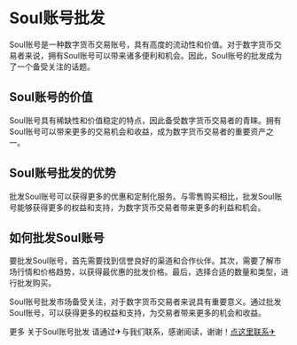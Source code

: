 # Soul账号批发

Soul账号是一种数字货币交易账号，具有高度的流动性和价值。对于数字货币交易者来说，拥有Soul账号可以带来诸多便利和机会。因此，Soul账号的批发成为了一个备受关注的话题。

## Soul账号的价值

Soul账号具有稀缺性和价值稳定的特点，因此备受数字货币交易者的青睐。拥有Soul账号可以带来更多的交易机会和收益，成为数字货币交易者的重要资产之一。

## Soul账号批发的优势

批发Soul账号可以获得更多的优惠和定制化服务。与零售购买相比，批发Soul账号能够获得更多的权益和支持，为数字货币交易者带来更多的利益和机会。

## 如何批发Soul账号

要批发Soul账号，首先需要找到信誉良好的渠道和合作伙伴。其次，需要了解市场行情和价格趋势，以获得最优惠的批发价格。最后，选择合适的数量和类型，进行批发购买。

Soul账号批发市场备受关注，对于数字货币交易者来说具有重要意义。通过批发Soul账号，可以获得更多的权益和支持，为交易者带来更多的机会和收益。

更多 关于Soul账号批发 请通过✈与我们联系，感谢阅读，谢谢！[点这里联系✈](https://t.me/sjlmbot)